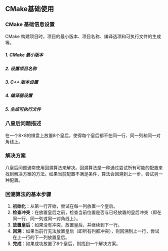 ## CMake基础使用

### CMake 基础信息设置

CMake 构建项目时，项目的最小版本、项目名称、编译选项和可执行文件的生成等。

##### 1. **CMake 最小版本**

##### 2. 设置项目名称

##### 3. **C++ 版本设置**

##### 4. **编译器设置**

##### 5. **生成可执行文件**

### 八皇后问题描述

在一个8×8的棋盘上放置8个皇后，使得每个皇后都不在同一行、同一列和同一对角线上。

### 解决方案

八皇后问题通常使用回溯算法来解决。回溯算法是一种通过尝试所有可能的配置来找到解决方案的方法。如果当前配置不满足条件，算法会回溯到上一步，尝试另一种配置。

### 回溯算法的基本步骤

1. **初始化**：从第一行开始，尝试在每一列放置一个皇后。
2. **检查冲突**：在放置皇后之前，检查当前位置是否与已经放置的皇后冲突（即在同一行、同一列或同一对角线上）。
3. **放置皇后**：如果没有冲突，放置皇后，并继续到下一行。
4. **回溯**：如果当前行无法放置皇后（即所有列都冲突），则回溯到上一行，尝试在上一行的下一列放置皇后。
5. **完成**：如果成功放置了8个皇后，则找到一个解决方案。
